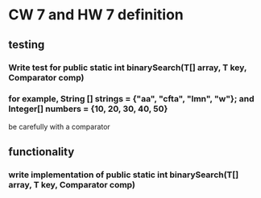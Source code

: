 # CW 7 and HW 7 definition
## testing
### Write test for public static <T> int binarySearch(T[] array, T key, Comparator<T> comp) 
### for example, String [] strings = {"aa", "cfta", "lmn", "w"}; and Integer[] numbers = {10, 20, 30, 40, 50}
be carefully with a comparator
## functionality
### write implementation of public static <T> int binarySearch(T[] array, T key, Comparator<T> comp) 
